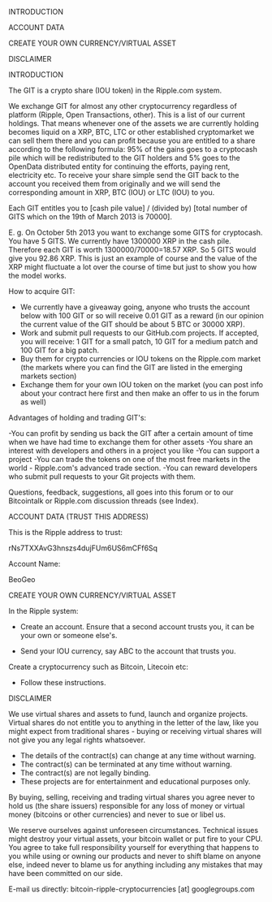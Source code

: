 INTRODUCTION

ACCOUNT DATA

CREATE YOUR OWN CURRENCY/VIRTUAL ASSET

DISCLAIMER

INTRODUCTION

The GIT is a crypto share (IOU token) in the Ripple.com system.

We exchange GIT for almost any other cryptocurrency regardless of platform (Ripple, Open Transactions, other). This is a list of our current holdings. That means whenever one of the assets we are currently holding becomes liquid on a XRP, BTC, LTC or other established cryptomarket we can sell them there and you can profit because you are entitled to a share according to the following formula: 95% of the gains goes to a cryptocash pile which will be redistributed to the GIT holders and 5% goes to the OpenData distributed entity for continuing the efforts, paying rent, electricity etc. To receive your share simple send the GIT back to the account you received them from originally and we will send the corresponding amount in XRP, BTC (IOU) or LTC (IOU) to you.

Each GIT entitles you to [cash pile value] / (divided by) [total number of GITS which on the 19th of March 2013 is 70000].

E. g. On October 5th 2013 you want to exchange some GITS for cryptocash. You have 5 GITS. We currently have 1300000 XRP in the cash pile. Therefore each GIT is worth 1300000/70000=18.57 XRP. So 5 GITS would give you 92.86 XRP. This is just an example of course and the value of the XRP might fluctuate a lot over the course of time but just to show you how the model works.

How to acquire GIT:

- We currently have a giveaway going, anyone who trusts the account below with 100 GIT or so will receive 0.01 GIT as a reward (in our opinion the current value of the GIT should be about 5 BTC or 30000 XRP).
- Work and submit pull requests to our GitHub.com projects. If accepted, you will receive: 1 GIT for a small patch, 10 GIT for a medium patch and 100 GIT for a big patch.
- Buy them for crypto currencies or IOU tokens on the Ripple.com market (the markets where you can find the GIT are listed in the emerging markets section)
- Exchange them for your own IOU token on the market (you can post info about your contract here first and then make an offer to us in the forum as well)

Advantages of holding and trading GIT's:

-You can profit by sending us back the GIT after a certain amount of time when we have had time to exchange them for other assets
-You share an interest with developers and others in a project you like
-You can support a project
-You can trade the tokens on one of the most free markets in the world - Ripple.com's advanced trade section.
-You can reward developers who submit pull requests to your Git projects with them.

Questions, feedback, suggestions, all goes into this forum or to our Bitcointalk or Ripple.com discussion threads (see Index).

ACCOUNT DATA (TRUST THIS ADDRESS)

This is the Ripple address to trust: 

rNs7TXXAvG3hnszs4dujFUm6US6mCFf6Sq

Account Name: 

BeoGeo

CREATE YOUR OWN CURRENCY/VIRTUAL ASSET

In the Ripple system:

- Create an account. Ensure that a second account trusts you, it can be your own or someone else's.

- Send your IOU currency, say ABC to the account that trusts you.

Create a cryptocurrency such as Bitcoin, Litecoin etc:

- Follow these instructions.


DISCLAIMER

We use virtual shares and assets to fund, launch and organize projects. Virtual shares do not entitle you to anything in the letter of the law, like you might expect from traditional shares - buying or receiving virtual shares will not give you any legal rights whatsoever.

- The details of the contract(s) can change at any time without warning.
- The contract(s) can be terminated at any time without warning.
- The contract(s) are not legally binding.
- These projects are for entertainment and educational purposes only.

By buying, selling, receiving and trading virtual shares you agree never to hold us (the share issuers) responsible for any loss of money or virtual money (bitcoins or other currencies) and never to sue or libel us.

We reserve ourselves against unforeseen circumstances. Technical issues might destroy your virtual assets, your bitcoin wallet or put fire to your CPU. You agree to take full responsibility yourself for everything that happens to you while using or owning our products and never to shift blame on anyone else, indeed never to blame us for anything including any mistakes that may have been committed on our side.

E-mail us directly: bitcoin-ripple-cryptocurrencies [at] googlegroups.com

